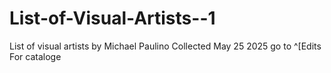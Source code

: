 # List-of-Visual-Artists--1
List of visual artists by Michael Paulino Collected May 25 2025 
go to ^[Edits For cataloge 
